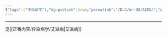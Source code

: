 ```yaml
---
{"tags":["传染病学"],"dg-publish":true,"permalink":"/DLC/en-US/AIDS/","dgPassFrontmatter":true}
---
```


---
见[[正番内容/传染病学/艾滋病\|艾滋病]]